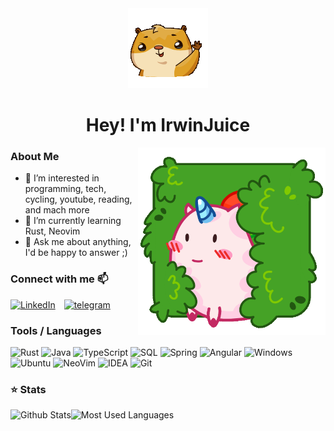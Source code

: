 <div align="center">
  <img src="https://raw.githubusercontent.com/IrwinJuice/IrwinJuice/main/assets/senya_anim-128px-12.gif" width="128px" height="128px">
  <h1>Hey! I'm IrwinJuice</h1>
</div>


<!--<p align="center">
  <img alig src="https://github-profile-trophy.vercel.app/?username=irwinjuice&theme=nord" alt="Trophies" />
</p> -->

<img align="right" height=300px width=300px alt="gif" src="https://raw.githubusercontent.com/IrwinJuice/IrwinJuice/main/assets/UniPink-512px-8.gif" />

### About Me
<!--
-   🔭 I’m currently working on a 
-->
- 👀 I’m interested in programming, tech, cycling, youtube, reading, and mach more
- 🌱 I’m currently learning Rust, Neovim
-   💬 Ask me about anything, I'd be happy to answer ;)

### Connect with me 📫
[<img width="32px" alt="LinkedIn" style="margin-right: 10px;" src="https://cdn.icon-icons.com/icons2/2037/PNG/512/in_linked_linkedin_media_social_icon_124259.png">](https://www.linkedin.com/in/maxim-sevriukov/)
[<img alt="telegram" width="32px" style="margin-right: 10px;" src="https://cdn.icon-icons.com/icons2/2108/PNG/512/telegram_icon_130816.png"/>](https://t.me/irwinjuice)

### Tools / Languages

![Rust](https://img.shields.io/badge/-Rust-05122A?style=for-the-badge&color=303446&logo=rust&logoColor=B1483F)
![Java](https://img.shields.io/badge/-Java-05122A?style=for-the-badge&color=303446&logo=openjdk&logoColor=E32235)
![TypeScript](https://img.shields.io/badge/-TypeScript-05122A?style=for-the-badge&color=303446&logo=typescript&logoColor=3178C6)
![SQL](https://img.shields.io/badge/-SQL-05122A?style=for-the-badge&color=303446&logo=PostgreSQL&logoColor=4479A1)
![Spring](https://img.shields.io/badge/-Spring-05122A?style=for-the-badge&color=303446&logo=spring&logoColor=6DB33F)
![Angular](https://img.shields.io/badge/-Angular-05122A?style=for-the-badge&color=303446&logo=angular&logoColor=DD0031)
![Windows](https://img.shields.io/badge/-Windows-05122A?style=for-the-badge&color=303446&logo=windows&logoColor=0078D6)
![Ubuntu](https://img.shields.io/badge/-Ubuntu-05122A?style=for-the-badge&color=303446&logo=ubuntu&logoColor=d64613)
![NeoVim](https://img.shields.io/badge/-NeoVim-05122A?style=for-the-badge&color=303446&logo=neovim&logoColor=4b9e4b)
![IDEA](https://img.shields.io/badge/-IDEA-05122A?style=for-the-badge&color=303446&logo=IntelliJIDEA&logoColor=FFFFFF)
![Git](https://img.shields.io/badge/-Git-05122A?style=for-the-badge&color=303446&logo=git)

### ⭐ Stats

<img height="170" align="left" src="https://github-readme-stats.vercel.app/api?username=IrwinJuice&show_icons=true&bg_color=303446&border_color=21262d&title_color=f5e0dc&text_color=d9e0ee&icon_color=c9cbff" alt="Github Stats" />
<img src="https://github-readme-stats.vercel.app/api/top-langs/?username=IrwinJuice&layout=compact&show_icons=true&bg_color=303446&border_color=21262d&title_color=f5e0dc&text_color=ffffff&icon_color=c9cbff&langs_count=6" alt="Most Used Languages" />
